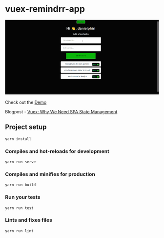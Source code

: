 # vuex-remindrr-app

![Cover](https://github.com/malgamves/vuex-remindrr-app/blob/master/public/images/vuex-app.gif)

Check out the [Demo]()

Blogpost - [Vuex: Why We Need SPA State Management](https://dev.to/malgamves/vuex-why-we-need-spa-state-management-42cj)

## Project setup
```
yarn install
```

### Compiles and hot-reloads for development
```
yarn run serve
```

### Compiles and minifies for production
```
yarn run build
```

### Run your tests
```
yarn run test
```

### Lints and fixes files
```
yarn run lint
```
